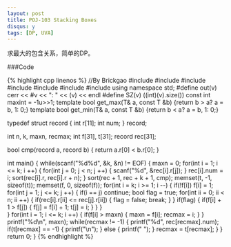 ```yaml
---
layout: post
title: POJ-103 Stacking Boxes
disqus: y
tags: [DP, UVA]
---
```


求最大的包含关系，简单的DP。

###Code

{% highlight cpp linenos %}
//By Brickgao
#include <iostream>
#include <cstdio>
#include <cstring>
#include <cmath>
#include <cstdlib>
#include <algorithm>
#include <vector>
using namespace std;
#define out(v) cerr << #v << ": " << (v) << endl
#define SZ(v) ((int)(v).size())
const int maxint = -1u>>1;
template <class T> bool get_max(T& a, const T &b) {return b > a? a = b, 1: 0;}
template <class T> bool get_min(T& a, const T &b) {return b < a? a = b, 1: 0;}

typedef struct record {
    int r[11];
    int num;
} record;

int n, k, maxn, recmax;
int f[31], t[31];
record rec[31];

bool cmp(record a, record b) {
    return a.r[0] < b.r[0];
}

int main() {
    while(scanf("%d%d", &k, &n) != EOF) {
        maxn = 0;
        for(int i = 1; i <= k; i ++) {
            for(int j = 0; j < n; j ++) {
                scanf("%d", &rec[i].r[j]);
            }
            rec[i].num = i;
            sort(rec[i].r, rec[i].r + n);
        }
        sort(rec + 1, rec + k + 1, cmp);
        memset(t, -1, sizeof(t));
        memset(f, 0, sizeof(f));
        for(int i = k; i >= 1; i --) {
            if(!f[i])   f[i] = 1;
            for(int j = 1; j <= k; j ++) {
                if(i == j)  continue;
                bool flag = true;
                for(int ii = 0; ii < n; ii ++) {
                    if(rec[i].r[ii] <= rec[j].r[ii]) {
                        flag = false;
                        break;
                    }
                }
                if(flag) {
                    if(f[i] + 1 > f[j]) {
                        f[j] = f[i] + 1;
                        t[j] = i;
                    }
                }
            }  
        }
        for(int i = 1; i <= k; i ++) {
            if(f[i] > maxn) {
                maxn = f[i];
                recmax = i;
            }
        }
        printf("%d\n", maxn);
        while(recmax != -1) {
            printf("%d", rec[recmax].num);
            if(t[recmax] == -1) {
                printf("\n");
            }
            else {
                printf(" ");
            }
            recmax = t[recmax];
        }
    }
    return 0;
}
{% endhighlight %}
